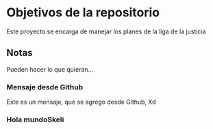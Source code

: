 # Objetivos de la repositorio

Este proyecto se encarga de manejar los planes de la liga de la justicia


## Notas
Pueden hacer lo que quieran...

### Mensaje desde Github
Este es un mensaje, que se agrego desde Github, Xd

### Hola mundoSkeli
